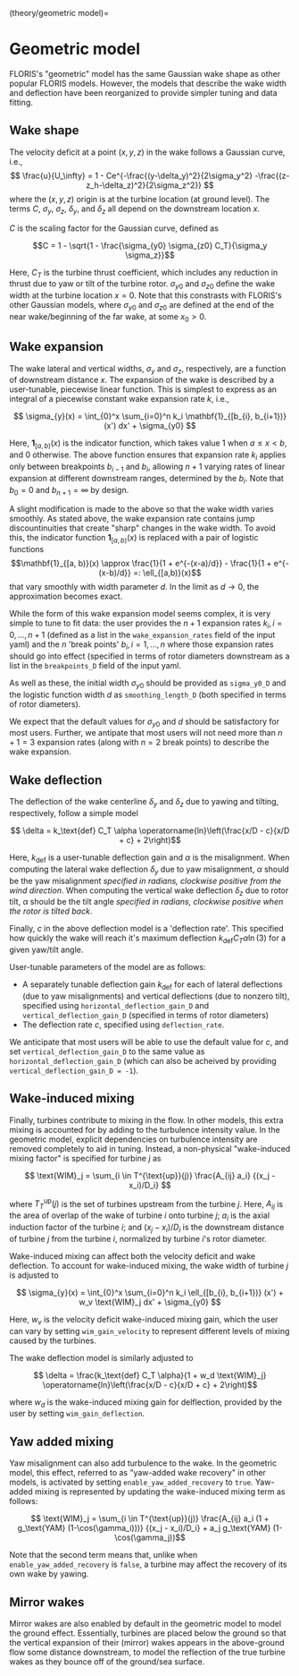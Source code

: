 (theory/geometric model)=
# Geometric model 

FLORIS's "geometric" model has the same Gaussian wake shape as other popular 
FLORIS models. However, the models that describe the wake width and deflection 
have been reorganized to provide simpler tuning and data fitting.

## Wake shape

The velocity deficit at a point $(x, y, z)$ in the wake follows a Gaussian 
curve, i.e.,
$$ \frac{u}{U_\infty} = 1 - Ce^{-\frac{(y-\delta_y)^2}{2\sigma_y^2}
   -\frac{(z-z_h-\delta_z)^2}{2\sigma_z^2}} $$
where the $(x, y, z)$ origin is at the turbine location (at ground level).
The terms $C$, $\sigma_y$, $\sigma_z$, $\delta_y$, and $\delta_z$ all depend 
on the downstream location $x$.

$C$ is the scaling factor for the Gaussian curve, defined as

$$C = 1 - \sqrt{1 - \frac{\sigma_{y0} \sigma_{z0} C_T}{\sigma_y \sigma_z}}$$ 

Here, $C_T$ is the turbine thrust coefficient, which includes any reduction 
in thrust due to yaw or tilt of the turbine rotor. $\sigma_{y0}$ and 
$\sigma_{z0}$ define the wake width at the turbine location $x=0$. Note that 
this constrasts with FLORIS's 
other Gaussian models, where $\sigma_{y0}$ and $\sigma_{z0}$ are defined at 
the end of the near wake/beginning of the far wake, at some $x_0 > 0$.

## Wake expansion
The wake lateral and vertical widths, $\sigma_y$ and $\sigma_z$, respectively,
are a function of downstream distance $x$. The expansion of the wake is 
described by a user-tunable, piecewise linear function. This is simplest to 
express as an integral of a piecewise constant wake expansion rate $k$, i.e.,

$$ \sigma_{y}(x) = \int_{0}^x \sum_{i=0}^n k_i \mathbf{1}_{[b_{i}, b_{i+1})}
(x') dx' + \sigma_{y0} $$

Here, $\mathbf{1}_{[a, b)}(x)$ is the indicator function, which takes value 
1 when $a \leq x < b$, and 0 otherwise. 
The above function ensures that expansion rate $k_i$ applies only between 
breakpoints $b_{i-1}$ and $b_i$, allowing $n+1$ varying rates of linear 
expansion at different downstream ranges, determined by the $b_i$. Note that 
$b_0 = 0$ and $b_{n+1} = \infty$ by design. 

A slight modification is made to the above so that the wake width varies 
smoothly. As stated above, the wake expansion rate contains jump 
discountinuities that create "sharp" changes in the wake width. To avoid this,
the indicator function $\mathbf{1}_{[a, b)}(x)$ is replaced with a pair of 
logistic functions 
$$\mathbf{1}_{[a, b)}(x) \approx \frac{1}{1 + e^{-(x-a)/d}} - 
 \frac{1}{1 + e^{-(x-b)/d}} =: \ell_{[a,b)}(x)$$
that vary smoothly with width parameter $d$. In the limit as 
$d\rightarrow 0$, the approximation becomes exact.

While the form of this wake expansion model seems complex, it is very simple 
to tune to fit data: the user provides the $n+1$ expansion rates 
$k_i, i=0,\dots,n+1$ 
(defined as a list in the `wake_expansion_rates` field of the input yaml) 
and 
the $n$ 'break points' $b_i, i=1,\dots,n$ where those expansion rates should go 
into effect (specified in terms of rotor diameters downstream as a list in the 
`breakpoints_D` field of the input yaml. 

As well as these, the initial width $\sigma_{y0}$ should be provided 
as `sigma_y0_D` and the 
logistic function width $d$ as `smoothing_length_D` (both specified in 
terms of rotor diameters).

We expect that the default values for $\sigma_{y0}$ and $d$ should be 
satisfactory for most users. Further, we antipate that most users will not 
need more than $n+1=3$ expansion rates (along with $n=2$ break points) to 
describe the wake expansion.

## Wake deflection

The deflection of the wake centerline $\delta_y$ and $\delta_z$ due to 
yawing and tilting, respectively, follow a simple model

$$ \delta = k_\text{def} C_T \alpha
\operatorname{ln}\left(\frac{x/D - c}{x/D + c} + 2\right)$$

Here, $k_\text{def}$ is a user-tunable deflection gain and $\alpha$ is the 
misalignment. When computing the lateral wake deflection $\delta_y$ due to 
yaw misalignment, $\alpha$ should be the yaw misalignment _specified in 
radians, clockwise positive from the wind direction_. When 
computing the vertical wake deflection $\delta_z$ due to rotor tilt, 
$\alpha$ should be the tilt angle _specified in radians, clockwise positive 
when the rotor is tilted back_.

Finally, $c$ in the above deflection model is a 'deflection rate'. This 
specified how quickly the wake will reach it's maximum deflection 
$k_\text{def} C_T \alpha \operatorname{ln}(3)$ for a given 
yaw/tilt angle.

User-tunable parameters of the model are as follows:
- A separately tunable deflection gain $k_\text{def}$ for each of 
lateral deflections (due to yaw misalignments) and vertical deflections 
(due to nonzero tilt), specified using `horizontal_deflection_gain_D` and 
`vertical_deflection_gain_D` (specified in terms of rotor diameters)
- The deflection rate $c$, specified using `deflection_rate`.

We anticipate that most users will be able to use the default value for $c$, 
and set `vertical_deflection_gain_D` to the same value as 
`horizontal_deflection_gain_D` (which can also be acheived by providing 
`vertical_deflection_gain_D = -1`).

## Wake-induced mixing

Finally, turbines contribute to mixing in the flow. In other models, this 
extra mixing is accounted for by adding to the turbulence intensity value. In 
the geometric model, explicit dependencies on turbulence intensity are removed 
completely to aid in tuning. Instead, a non-physical "wake-induced mixing 
factor" is specified for turbine $j$ as

$$ \text{WIM}_j = \sum_{i \in T^{\text{up}}(j)} \frac{A_{ij} a_i}
 {(x_j - x_i)/D_i} $$

where $T_T^{\text{up}}(j)$ is the set of turbines upstream from the turbine 
$j$. Here, $A_{ij}$ is the area of overlap of the wake of turbine $i$ 
onto turbine $j$; $a_i$ is the axial induction factor of the 
turbine $i$; 
and $(x_j - x_i)/D_i$ is the downstream distance of turbine $j$ from 
the turbine $i$, normalized by turbine $i$'s rotor diameter.

Wake-induced mixing can affect both the velocity deficit and wake deflection. 
To account for wake-induced mixing, the wake width of turbine $j$ is adjusted 
to 

$$ \sigma_{y}(x) = \int_{0}^x \sum_{i=0}^n k_i \ell_{[b_{i}, b_{i+1})}
(x') + w_v \text{WIM}_j   dx' + \sigma_{y0} $$

Here, $w_v$ is the velocity deficit wake-induced mixing gain, which the 
user can vary by setting `wim_gain_velocity` to represent different levels of 
mixing caused by the turbines.

The wake deflection model is similarly adjusted to 

$$ \delta = \frac{k_\text{def} C_T \alpha}{1 + w_d \text{WIM}_j}
\operatorname{ln}\left(\frac{x/D - c}{x/D + c} + 2\right)$$

where $w_d$ is the wake-induced mixing gain for delflection, provided by the 
user by setting `wim_gain_deflection`.

## Yaw added mixing

Yaw misalignment can also add turbulence to the wake. In the geometric model,
this effect, referred to as "yaw-added wake recovery" in other models, is 
activated by setting 
`enable_yaw_added_recovery` to `true`. Yaw-added mixing is represented 
by updating the wake-induced mixing term as follows:

$$ \text{WIM}_j = \sum_{i \in T^{\text{up}}(j)} 
\frac{A_{ij} a_i (1 + g_\text{YAM} (1-\cos(\gamma_i)))}
 {(x_j - x_i)/D_i} + a_j g_\text{YAM} (1-\cos(\gamma_j))$$

Note that the second term means that, unlike when `enable_yaw_added_recovery` 
is `false`, a turbine may affect the recovery of its own wake by yawing. 


## Mirror wakes

Mirror wakes are also enabled by default in the geometric model to model the 
ground effect. Essentially, turbines are placed below the ground so that 
the vertical expansion of their (mirror) wakes appears in the above-ground 
flow some distance downstream, to model the reflection of the true turbine 
wakes as they bounce off of the ground/sea surface.
